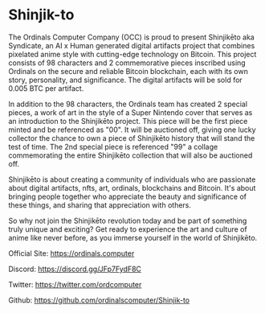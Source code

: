 # Shinjik-to
The Ordinals Computer Company (OCC) is proud to present Shinjikēto aka Syndicate, an AI x Human generated digital artifacts project that combines pixelated anime style with cutting-edge technology on Bitcoin. This project consists of 98 characters and 2 commemorative pieces inscribed using Ordinals on the secure and reliable Bitcoin blockchain, each with its own story, personality, and significance. The digital artifacts will be sold for 0.005 BTC per artifact.

In addition to the 98 characters, the Ordinals team has created 2 special pieces, a work of art in the style of a Super Nintendo cover that serves as an introduction to the Shinjikēto project. This piece will be the first piece minted and be referenced as "00". It will be auctioned off, giving one lucky collector the chance to own a piece of Shinjikēto history that will stand the test of time. The 2nd special piece is referenced "99" a collage commemorating the entire Shinjikēto collection that will also be auctioned off.

Shinjikēto is about creating a community of individuals who are passionate about digital artifacts, nfts, art, ordinals, blockchains and Bitcoin. It's about bringing people together who appreciate the beauty and significance of these things, and sharing that appreciation with others.

So why not join the Shinjikēto revolution today and be part of something truly unique and exciting? Get ready to experience the art and culture of anime like never before, as you immerse yourself in the world of Shinjikēto.

Official Site:  https://ordinals.computer

Discord:  https://discord.gg/JFp7FydF8C

Twitter:  https://twitter.com/ordcomputer

Github: https://github.com/ordinalscomputer/Shinjik-to
